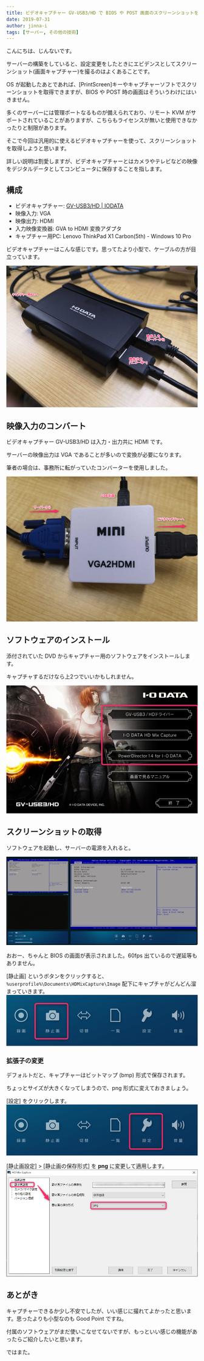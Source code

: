 ```yaml
---
title: ビデオキャプチャー GV-USB3/HD で BIOS や POST 画面のスクリーンショットを取得する
date: 2019-07-31
author: jinna-i
tags: [サーバー, その他の技術]
---
```


こんにちは、じんないです。

サーバーの構築をしていると、設定変更をしたときにエビデンスとしてスクリーンショット(画面キャプチャー)を撮るのはよくあることです。

OS が起動したあとであれば、[PrintScreen]キーやキャプチャーソフトでスクリーンショットを取得できますが、BIOS や POST 時の画面はそういうわけにはいきません。

多くのサーバーには管理ポートなるものが備えられており、リモート KVM がサポートされていることがありますが、こちらもライセンスが無いと使用できなかったりと制限があります。

そこで今回は汎用的に使えるビデオキャプチャーを使って、スクリーンショットを取得しようと思います。

詳しい説明は割愛しますが、ビデオキャプチャーとはカメラやテレビなどの映像をデジタルデータとしてコンピュータに保存することを指します。

## 構成

- ビデオキャプチャー: [GV-USB3/HD | IODATA](https://www.iodata.jp/product/av/capture/gv-usb3hd/)
- 映像入力: VGA
- 映像出力: HDMI
- 入力映像変換器: GVA to HDMI 変換アダプタ
- キャプチャー用PC: Lenovo ThinkPad X1 Carbon(5th) - Windows 10 Pro


ビデオキャプチャーはこんな感じです。思ってたより小型で、ケーブルの方が目立っています。

![](images/get-screenshots-of-bios-and-post-screens-with-gv-usb3-1.png)


## 映像入力のコンバート

ビデオキャプチャー GV-USB3/HD は入力・出力共に HDMI です。

サーバーの映像出力は VGA であることが多いので変換が必要になります。

筆者の場合は、事務所に転がっていたコンバーターを使用しました。

![](images/get-screenshots-of-bios-and-post-screens-with-gv-usb3-2.png)

## ソフトウェアのインストール

添付されていた DVD からキャプチャー用のソフトウェアをインストールします。

キャプチャするだけなら上2つでいいかもしれません。

![](images/get-screenshots-of-bios-and-post-screens-with-gv-usb3-3.png)

## スクリーンショットの取得

ソフトウェアを起動し、サーバーの電源を入れると。

![](images/get-screenshots-of-bios-and-post-screens-with-gv-usb3-4.jpg)

おおー、ちゃんと BIOS の画面が表示されました。60fps 出ているので遅延等もありません。

[静止画] というボタンをクリックすると、`%userprofile%\Documents\HDMixCapture\Image` 配下にキャプチャがどんどん溜まっていきます。
![](images/get-screenshots-of-bios-and-post-screens-with-gv-usb3-5.png)

### 拡張子の変更

デフォルトだと、キャプチャーはビットマップ (bmp) 形式で保存されます。

ちょっとサイズが大きくなってしまうので、png 形式に変えておきましょう。

[設定] をクリックします。
![](images/get-screenshots-of-bios-and-post-screens-with-gv-usb3-6.png)

[静止画設定] > [静止画の保存形式] を **png** に変更して適用します。
![](images/get-screenshots-of-bios-and-post-screens-with-gv-usb3-7.png)

## あとがき

キャプチャーできるか少し不安でしたが、いい感じに撮れてよかったと思います。思ったよりも小型なのも Good Point ですね。

付属のソフトウェアがまだ使いこなせてないですが、もっといい感じの機能があったらご紹介したいと思います。

ではまた。